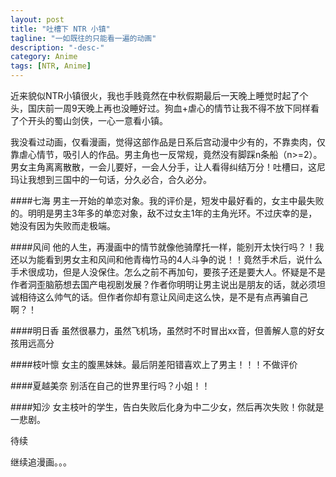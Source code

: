 ```yaml
---
layout: post
title: "吐槽下 NTR 小镇"
tagline: "一如既往的只能看一遍的动画"
description: "-desc-"
category: Anime
tags: [NTR, Anime]
---
```


 

近来貌似NTR小镇很火，我也手贱竟然在中秋假期最后一天晚上睡觉时起了个头，国庆前一周9天晚上再也没睡好过。狗血+虐心的情节让我不得不放下同样看了个开头的蜀山剑侠，一心一意看小镇。


我没看过动画，仅看漫画，觉得这部作品是日系后宫动漫中少有的，不靠卖肉，仅靠虐心情节，吸引人的作品。男主角也一反常规，竟然没有脚踩n条船（n>=2）。男女主角离离散散，一会儿要好，一会人分手，让人看得纠结万分！吐槽曰，这尼玛让我想到三国中的一句话，分久必合，合久必分。

####七海
男主一开始的单恋对象。我的评价是，短发中最好看的，女主中最失败的。明明是男主3年多的单恋对象，敌不过女主1年的主角光环。不过庆幸的是，她没有因为失败而走极端。

####风间
他的人生，再漫画中的情节就像他骑摩托一样，能别开太快行吗？！我还以为能看到男女主和风间和他青梅竹马的4人斗争的说！！竟然手术后，说什么手术很成功，但是人没保住。怎么之前不再加句，要孩子还是要大人。怀疑是不是作者洞歪脑筋想去国产电视剧发展？作者你明明让男主说出是朋友的话，就必须坦诚相待这么帅气的话。但作者你却有意让风间走这么快，是不是有点再骗自己啊？！

####明日香
虽然很暴力，虽然飞机场，虽然时不时冒出xx音，但善解人意的好女孩用远高分

####枝叶懔
女主的腹黑妹妹。最后阴差阳错喜欢上了男主！！！不做评价

####夏越美奈
别活在自己的世界里行吗？小姐！！

####知沙
女主枝叶的学生，告白失败后化身为中二少女，然后再次失败！你就是一悲剧。

待续

继续追漫画。。。